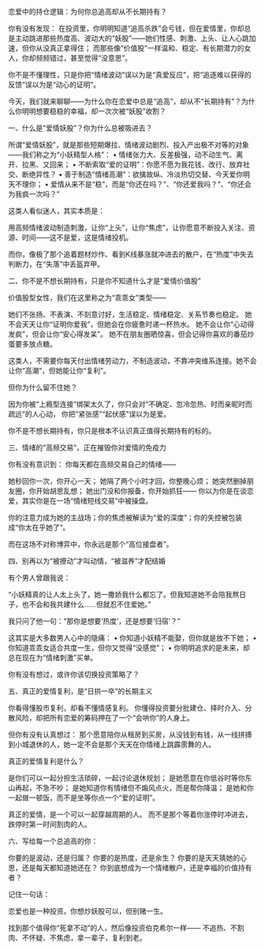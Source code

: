 恋爱中的持仓逻辑：为何你总追高却从不长期持有？

你有没有发现：
在投资里，你明明知道“追高杀跌”会亏钱，但在爱情里，你却总是主动跳进那些热度高、波动大的“妖股”——她们性感、刺激、上头、让人心跳加速，但你从没真正拿得住；
而那些像“价值股”一样温和、稳定、有长期潜力的女人，你却频频错过，甚至觉得“没意思”。

你不是不懂理性，只是你把“情绪波动”误以为是“真爱反应”，把“追逐难以获得的反馈”误以为是“动心的证明”。

今天，我们就来聊聊——为什么你在恋爱中总是“追高”，却从不“长期持有”？为什么你明明想要稳稳的幸福，却一次次被“妖股”收割？


一、什么是“爱情妖股”？你为什么总被吸进去？

所谓“爱情妖股”，就是那些短期爆拉、情绪波动剧烈、投入产出极不对等的对象——我们称之为“小妖精型人格”：
	•	情绪张力大、反差极强，动不动生气、离开、拉黑、又回来；
	•	不断索取“爱的证明”：你愿不愿为我花钱、改行、放弃社交、断绝异性？
	•	善于制造“情绪高潮”：欲擒故纵、冷淡热切交替、今天爱你明天不理你；
	•	爱情从来不是“稳”，而是“你还在吗？”、“你还爱我吗？”、“你还会为我疯一次吗？”

这类人看似迷人，其实本质是：

用高频情绪波动制造刺激，让你“上头”，让你“焦虑”，让你愿意不断投入关注、资源、时间——这不是爱，这是情绪投机。

而你，像极了那个追着题材炒作、看到K线暴涨就冲进去的散户，在“热度”中失去判断力，在“失落”中丢盔弃甲。


二、你不是不想长期持有，只是你不知道什么才是“爱情价值股”

价值股型女性，我们在这里称之为“乖乖女”类型——

她们不张扬、不表演、不刻意讨好，生活稳定、情绪稳定、关系节奏也稳定。
她不会天天让你“证明你爱我”，但她会在你疲惫时递一杯热水。
她不会让你“心动得发疯”，但会让你“安心得发呆”。
她不在朋友圈晒惊喜，但会记得你喜欢的番茄炒蛋要多放点糖。

这类人，不需要你每天付出情绪劳动力，不制造波动，不靠冲突维系连接。她不会让你“高潮”，但她能让你“复利”。

但你为什么留不住她？

因为你被“上瘾型连接”绑架太久了，你只会对“不确定、忽冷忽热、时而亲昵时而疏远”的人心动，
你把“紧张感”“起伏感”误以为是爱。

你不是不想长期持有，你只是根本不认识真正值得长期持有的标的。


三、情绪的“高频交易”，正在摧毁你对爱情的免疫力

你有没有意识到：
你每天都在高频交易自己的情绪——

她秒回你一次，你开心一天；
她隔了两个小时才回，你整晚心烦；
她突然删掉朋友圈，你开始胡思乱想；
她出门没和你报备，你开始抓狂——
你以为你是在谈恋爱，其实你是在一场“情绪短线交易”中被操盘。

你的注意力成为她的主战场；你的焦虑被解读为“爱的深度”；你的失控被包装成“你太在乎她了”。

而在这场不对称博弈中，你永远是那个“高位接盘者”。


四、别再以为“被撩动”才叫动情，“被滋养”才配结婚

有个男人曾跟我说：

“小妖精真的让人太上头了，她一撒娇我什么都忘了。但我知道她不会陪我熬日子，也不会和我共建什么……但就忍不住爱她。”

我只问了他一句：“那你是想要‘热度’，还是想要‘归宿’？”

这其实是大多数男人心中的隐痛：
	•	你知道小妖精不能娶，但你就是放不下她；
	•	你知道乖乖女适合共度一生，但你又觉得“没感觉”；
	•	你明明追求的是未来，却总在现在为“情绪刺激”买单。

你有没有想过，或许你该切换投资策略了？


五、真正的爱情复利，是“日拱一卒”的长期主义

你看得懂股市复利，却看不懂情感复利。
你懂得投资要分批建仓、择时介入、分散风险，却把所有恋爱的筹码押在了一个“会哄你”的人身上。

但你有没有认真想过：
那个愿意陪你从租房到买房，从没钱到有钱，从一线拼搏到小城退休的人，她一定不会是那个天天在你情绪上跳霹雳舞的人。

真正的爱情复利是什么？

是你们可以一起分担生活琐碎，一起讨论退休规划；
是她愿意在你低谷时等你东山再起，不急不吵；
是她知道你有情绪但不煽风点火，而是帮你降温；
是她和你一起做一顿饭，而不是坐等你点一个“爱的证明”。

真正的爱情，是一个可以一起穿越周期的人。
而不是那个等着你涨停时冲进去，跌停时第一时间割肉的人。


六、写给每一个总追高的你：

你要的是波动，还是归属？
你要的是热度，还是余生？
你要的是天天猜她的心思，还是每天都知道她还在？
你到底想成为一个情绪散户，还是幸福的价值持有者？

记住一句话：

恋爱也是一种投资。你想炒妖股可以，但别赌一生。

找到那个值得你“死拿不动”的人，然后像投资伯克希尔一样——
不追热、不割肉、不怀疑、不焦虑，拿一辈子，复利到老。

